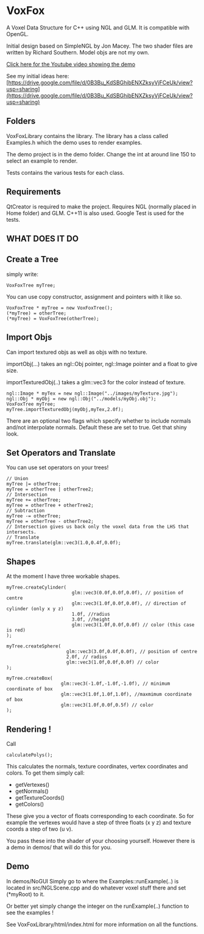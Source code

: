 # VoxFox
A Voxel Data Structure for C++ using NGL and GLM. It is compatible with OpenGL.

Initial design based on SimpleNGL by Jon Macey. The two shader files are written by Richard Southern. Model objs are not my own.

[Click here for the Youtube video showing the demo](https://www.youtube.com/watch?v=HZUeZx_pb_I)

See my initial ideas here:
[https://drive.google.com/file/d/0B3Bu_KdSBGhibENXZksyVjFCeUk/view?usp=sharing](https://drive.google.com/file/d/0B3Bu_KdSBGhibENXZksyVjFCeUk/view?usp=sharing)

## Folders ##
VoxFoxLibrary contains the library. The library has a class called Examples.h which the demo uses to render examples.

The demo project is in the demo folder. Change the int at around line 150 to select an example to render.

Tests contains the various tests for each class.

## Requirements ##
QtCreator is required to make the project. Requires NGL (normally placed in Home folder) and GLM. C++11 is also used. Google Test is used for the tests.


## WHAT DOES IT DO ##

## Create a Tree ##

simply write:
```
VoxFoxTree myTree;
```
You can use copy constructor, assignment and pointers with it like so.
```
VoxFoxTree * myTree = new VoxFoxTree();
(*myTree) = otherTree;
(*myTree) = VoxFoxTree(otherTree);
```

## Import Objs ##
Can import textured objs as well as objs with no texture.

importObj(...) takes an ngl::Obj pointer, ngl::Image pointer and a float to give size.

importTexturedObj(..) takes a glm::vec3 for the color instead of texture.
```
ngl::Image * myTex = new ngl::Image("../images/myTexture.jpg");
ngl::Obj * myObj = new ngl::Obj("../models/myObj.obj");
VoxFoxTree myTree;
myTree.importTexturedObj(myObj,myTex,2.0f);
```
There are an optional two flags which specify whether to include normals and/not interpolate normals.
Default these are set to true. Get that shiny look.

## Set Operators and Translate ##

You can use set operators on your trees!
```
// Union
myTree |= otherTree;
myTree = otherTree | otherTree2;
// Intersection
myTree += otherTree;
myTree = otherTree + otherTree2;
// Subtraction
myTree -= otherTree;
myTree = otherTree - otherTree2;
// Intersection gives us back only the voxel data from the LHS that intersects.
// Translate
myTree.translate(glm::vec3(1.0,0.4f,0.0f);
```

## Shapes ##
At the moment I have three workable shapes.
```
myTree.createCylinder(
                        glm::vec3(0.0f,0.0f,0.0f), // position of centre
                        glm::vec3(1.0f,0.0f,0.0f), // direction of cylinder (only x y z)
                        1.0f, //radius
                        3.0f, //height
                        glm::vec3(1.0f,0.0f,0.0f) // color (this case is red)
);

myTree.createSphere(
                      glm::vec3(3.0f,0.0f,0.0f), // position of centre
                      2.0f, // radius
                      glm::vec3(1.0f,0.0f,0.0f) // color
);

myTree.createBox(
                    glm::vec3(-1.0f,-1.0f,-1.0f), // minimum coordinate of box
                    glm::vec3(1.0f,1.0f,1.0f), //maxmimum coordinate of box
                    glm::vec3(1.0f,0.0f,0.5f) // color
);
```

## Rendering ! ##
Call
```
calculatePolys();
```
This calculates the normals, texture coordinates, vertex coordinates and colors. To get them simply call:

  - getVertexes()
  - getNormals()
  - getTextureCoords()
  - getColors()

These give you a vector of floats corresponding to each coordinate. So for example the vertexes would have a step of three floats (x y z) and texture coords a step of two (u v).

You pass these into the shader of your choosing yourself. However there is a demo in demos/ that will do this for you.

## Demo ##
In demos/NoGUI Simply go to where the Examples::runExample(..) is located in src/NGLScene.cpp and do whatever voxel stuff there and set (*myRoot) to it.

Or better yet simply change the integer on the runExample(..) function to see the examples !

See VoxFoxLibrary/html/index.html for more information on all the functions.
